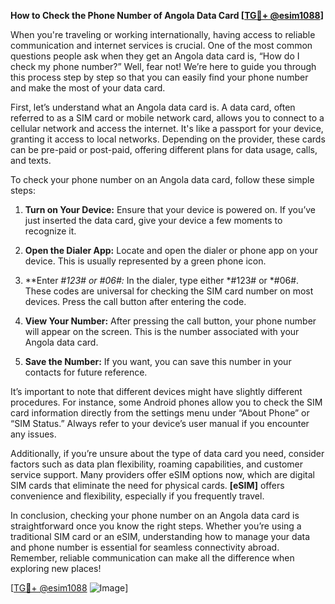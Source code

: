 **How to Check the Phone Number of Angola Data Card [[TG💪+ @esim1088](https://t.me/s/esim1088)]**

When you're traveling or working internationally, having access to reliable communication and internet services is crucial. One of the most common questions people ask when they get an Angola data card is, “How do I check my phone number?” Well, fear not! We’re here to guide you through this process step by step so that you can easily find your phone number and make the most of your data card.

First, let’s understand what an Angola data card is. A data card, often referred to as a SIM card or mobile network card, allows you to connect to a cellular network and access the internet. It's like a passport for your device, granting it access to local networks. Depending on the provider, these cards can be pre-paid or post-paid, offering different plans for data usage, calls, and texts.

To check your phone number on an Angola data card, follow these simple steps:

1. **Turn on Your Device:** Ensure that your device is powered on. If you’ve just inserted the data card, give your device a few moments to recognize it.

2. **Open the Dialer App:** Locate and open the dialer or phone app on your device. This is usually represented by a green phone icon.

3. **Enter *#123# or *#06#:** In the dialer, type either *#123# or *#06#. These codes are universal for checking the SIM card number on most devices. Press the call button after entering the code.

4. **View Your Number:** After pressing the call button, your phone number will appear on the screen. This is the number associated with your Angola data card.

5. **Save the Number:** If you want, you can save this number in your contacts for future reference.

It’s important to note that different devices might have slightly different procedures. For instance, some Android phones allow you to check the SIM card information directly from the settings menu under “About Phone” or “SIM Status.” Always refer to your device’s user manual if you encounter any issues.

Additionally, if you’re unsure about the type of data card you need, consider factors such as data plan flexibility, roaming capabilities, and customer service support. Many providers offer eSIM options now, which are digital SIM cards that eliminate the need for physical cards. **[eSIM]** offers convenience and flexibility, especially if you frequently travel.

In conclusion, checking your phone number on an Angola data card is straightforward once you know the right steps. Whether you’re using a traditional SIM card or an eSIM, understanding how to manage your data and phone number is essential for seamless connectivity abroad. Remember, reliable communication can make all the difference when exploring new places!

[[TG💪+ @esim1088](https://t.me/s/esim1088) ![Image](https://i.postimg.cc/Y0z9fWf4/image.png)]